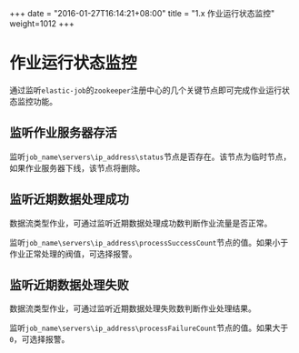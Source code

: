 +++
date = "2016-01-27T16:14:21+08:00"
title = "1.x 作业运行状态监控"
weight=1012
+++

# 作业运行状态监控

通过监听`elastic-job`的`zookeeper`注册中心的几个关键节点即可完成作业运行状态监控功能。

## 监听作业服务器存活

监听`job_name\servers\ip_address\status`节点是否存在。该节点为临时节点，如果作业服务器下线，该节点将删除。

## 监听近期数据处理成功

数据流类型作业，可通过监听近期数据处理成功数判断作业流量是否正常。

监听`job_name\servers\ip_address\processSuccessCount`节点的值。如果小于作业正常处理的阀值，可选择报警。

## 监听近期数据处理失败

数据流类型作业，可通过监听近期数据处理失败数判断作业处理结果。

监听`job_name\servers\ip_address\processFailureCount`节点的值。如果大于`0`，可选择报警。